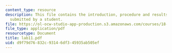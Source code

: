 ```yaml
---
content_type: resource
description: This file contains the introduction, procedure and results of an experiment
  submitted by a student.
file: https://ol-ocw-studio-app-production.s3.amazonaws.com/courses/18-091-mathematical-exposition-spring-2005/d9f79d76832c93146df345935ab505ef_lab11.pdf
file_type: application/pdf
resourcetype: Document
title: lab11.pdf
uid: d9f79d76-832c-9314-6df3-45935ab505ef
---
```

